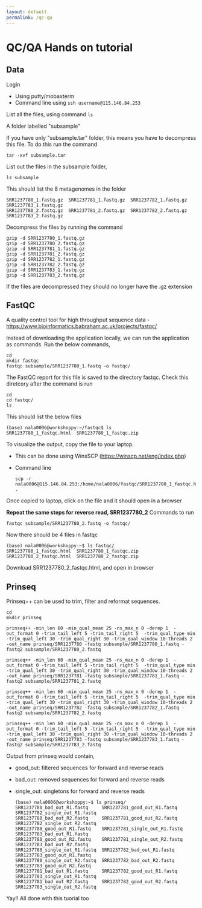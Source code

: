 ```yaml
---
layout: default
permalink: /qc-qa
---
```


# QC/QA Hands on tutorial

## Data 
Login
- Using putty/mobaxterm 
- Command line using `ssh username@115.146.84.253`

List all the files, using command `ls`
  
  A folder labelled "subsample"

If you have only "subsample.tar" folder, this means you have to decompress this file. To do this run the command 
  
  `tar -xvf subsample.tar`

List out the files in the subsample folder, 

  `ls subsample`
  
This should list the 8 metagenomes in the folder 

    SRR1237780_1.fastq.gz  SRR1237781_1.fastq.gz  SRR1237782_1.fastq.gz  SRR1237783_1.fastq.gz
    SRR1237780_2.fastq.gz  SRR1237781_2.fastq.gz  SRR1237782_2.fastq.gz  SRR1237783_2.fastq.gz

Decompress the files by running the command 

    gzip -d SRR1237780_1.fastq.gz
    gzip -d SRR1237780_2.fastq.gz
    gzip -d SRR1237781_1.fastq.gz
    gzip -d SRR1237781_2.fastq.gz
    gzip -d SRR1237782_1.fastq.gz
    gzip -d SRR1237782_2.fastq.gz
    gzip -d SRR1237783_1.fastq.gz
    gzip -d SRR1237783_2.fastq.gz

If the files are decompressed they should no longer have the .gz extension

## FastQC 
A quality control tool for high throughput sequence data - https://www.bioinformatics.babraham.ac.uk/projects/fastqc/

Instead of downloading the application locally, we can run the application as commands. 
Run the below commands, 

    cd
    mkdir fastqc
    fastqc subsample/SRR1237780_1.fastq -o fastqc/
 
The FastQC report for this file is saved to the directory fastqc. Check this diretcory after the command is run

    cd 
    cd fastqc/
    ls

This should list the below files

    (base) nala0006@workshoppy:~/fastqc$ ls
    SRR1237780_1_fastqc.html  SRR1237780_1_fastqc.zip

To visualize the output, copy the file to your laptop. 
- This can be done using WinsSCP (https://winscp.net/eng/index.php)
- Command line 

      scp -r nala0006@115.146.84.253:/home/nala0006/fastqc/SRR1237780_1_fastqc.html .

Once copied to laptop, click on the file and it should open in a browser

**Repeat the same steps for reverse read, SRR1237780_2**
Commands to run 

    fastqc subsample/SRR1237780_2.fastq -o fastqc/
    
Now there should be 4 files in fastqc

    (base) nala0006@workshoppy:~$ ls fastqc/
    SRR1237780_1_fastqc.html  SRR1237780_1_fastqc.zip  SRR1237780_2_fastqc.html  SRR1237780_2_fastqc.zip
   
Download SRR1237780_2_fastqc.html, and open in browser

## Prinseq 
Prinseq++ can be used to trim, filter and reformat sequences.

    cd 
    mkdir prinseq 
    
    prinseq++ -min_len 60 -min_qual_mean 25 -ns_max_n 0 -derep 1  -out_format 0 -trim_tail_left 5 -trim_tail_right 5  -trim_qual_type min -trim_qual_left 30 -trim_qual_right 30 -trim_qual_window 10-threads 2 -out_name prinseq/SRR1237780 -fastq subsample/SRR1237780_1.fastq -fastq2 subsample/SRR1237780_2.fastq 

    prinseq++ -min_len 60 -min_qual_mean 25 -ns_max_n 0 -derep 1  -out_format 0 -trim_tail_left 5 -trim_tail_right 5  -trim_qual_type min -trim_qual_left 30 -trim_qual_right 30 -trim_qual_window 10-threads 2 -out_name prinseq/SRR1237781 -fastq subsample/SRR1237781_1.fastq -fastq2 subsample/SRR1237781_2.fastq 

    prinseq++ -min_len 60 -min_qual_mean 25 -ns_max_n 0 -derep 1  -out_format 0 -trim_tail_left 5 -trim_tail_right 5  -trim_qual_type min -trim_qual_left 30 -trim_qual_right 30 -trim_qual_window 10-threads 2 -out_name prinseq/SRR1237782 -fastq subsample/SRR1237782_1.fastq -fastq2 subsample/SRR1237782_2.fastq 

    prinseq++ -min_len 60 -min_qual_mean 25 -ns_max_n 0 -derep 1  -out_format 0 -trim_tail_left 5 -trim_tail_right 5  -trim_qual_type min -trim_qual_left 30 -trim_qual_right 30 -trim_qual_window 10-threads 2 -out_name prinseq/SRR1237783 -fastq subsample/SRR1237783_1.fastq -fastq2 subsample/SRR1237783_2.fastq 

Output from prinseq would contain, 
  - good_out: filtered sequences for forward and reverse reads
  - bad_out: removed sequences for forward and reverse reads
  - single_out: singletons for forward and reverse reads

        (base) nala0006@workshoppy:~$ ls prinseq/
        SRR1237780_bad_out_R1.fastq     SRR1237781_good_out_R1.fastq    SRR1237782_single_out_R1.fastq
        SRR1237780_bad_out_R2.fastq     SRR1237781_good_out_R2.fastq    SRR1237782_single_out_R2.fastq
        SRR1237780_good_out_R1.fastq    SRR1237781_single_out_R1.fastq  SRR1237783_bad_out_R1.fastq
        SRR1237780_good_out_R2.fastq    SRR1237781_single_out_R2.fastq  SRR1237783_bad_out_R2.fastq
        SRR1237780_single_out_R1.fastq  SRR1237782_bad_out_R1.fastq     SRR1237783_good_out_R1.fastq
        SRR1237780_single_out_R2.fastq  SRR1237782_bad_out_R2.fastq     SRR1237783_good_out_R2.fastq
        SRR1237781_bad_out_R1.fastq     SRR1237782_good_out_R1.fastq    SRR1237783_single_out_R1.fastq
        SRR1237781_bad_out_R2.fastq     SRR1237782_good_out_R2.fastq    SRR1237783_single_out_R2.fastq
        
 Yay!! All done with this tuorial too
